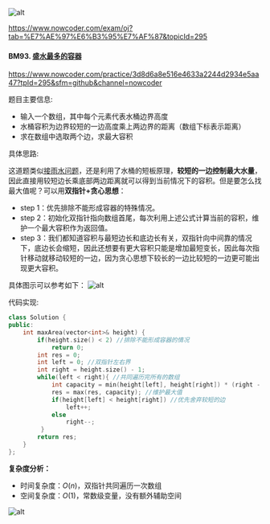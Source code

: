 ![alt](https://uploadfiles.nowcoder.com/bm/top101-head.jpg)

https://www.nowcoder.com/exam/oj?tab=%E7%AE%97%E6%B3%95%E7%AF%87&topicId=295

#### BM93. [盛水最多的容器](https://www.nowcoder.com/practice/3d8d6a8e516e4633a2244d2934e5aa47?tpId=295&sfm=github&channel=nowcoder)

https://www.nowcoder.com/practice/3d8d6a8e516e4633a2244d2934e5aa47?tpId=295&sfm=github&channel=nowcoder


题目主要信息:
- 输入一个数组，其中每个元素代表水桶边界高度
- 水桶容积为边界较短的一边高度乘上两边界的距离（数组下标表示距离）
- 求在数组中选取两个边，求最大容积

具体思路:

这道题类似[接雨水问题](https://blog.nowcoder.net/n/4bee9ff25c044744985cde291b14edf8)，还是利用了水桶的短板原理，**较短的一边控制最大水量**，因此直接用较短边长乘底部两边距离就可以得到当前情况下的容积。但是要怎么找最大值呢？可以用**双指针+贪心思想**：

- step 1：优先排除不能形成容器的特殊情况。
- step 2：初始化双指针指向数组首尾，每次利用上述公式计算当前的容积，维护一个最大容积作为返回值。
- step 3：我们都知道容积与最短边长和底边长有关，双指针向中间靠的情况下，底边长会缩短，因此还想要有更大容积只能是增加最短变长，因此每次指针移动就移动较短的一边，因为贪心思想下较长的一边比较短的一边更可能出现更大容积。

具体图示可以参考如下：
![alt](https://uploadfiles.nowcoder.com/images/20220218/397721558_1645160094515/99EED22E72B45BDE98EBDB2851B319B4)

代码实现:
```cpp
class Solution {
public:
    int maxArea(vector<int>& height) {
        if(height.size() < 2) //排除不能形成容器的情况
            return 0;
        int res = 0; 
        int left = 0; //双指针左右界
        int right = height.size() - 1;
        while(left < right){ //共同遍历完所有的数组
            int capacity = min(height[left], height[right]) * (right - left); //计算区域水容量
            res = max(res, capacity); //维护最大值
            if(height[left] < height[right]) //优先舍弃较短的边
                left++;
            else
                right--;
         }
        return res;
    }
};
```

**复杂度分析：**
- 时间复杂度：$O(n)$，双指针共同遍历一次数组
- 空间复杂度：$O(1)$，常数级变量，没有额外辅助空间

![alt](https://uploadfiles.nowcoder.com/bm/top101-tail.jpg)